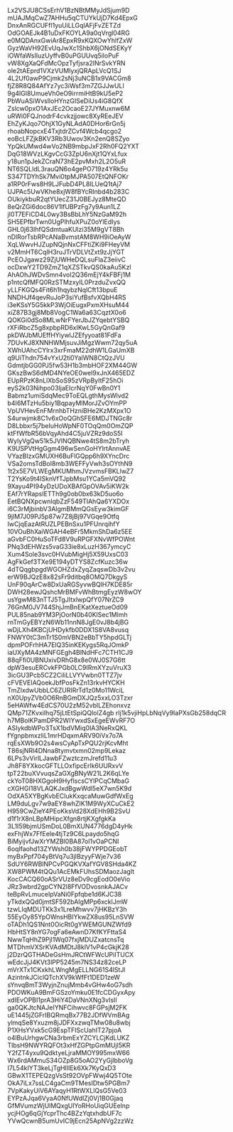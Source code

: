 Lx2VSJU8CSsErhV1BzNBtMMyJdSjum9D
mUAJMqCwZ7AHHu5qCTUYkUjD7Kd4EpxG
DnxAnRGCUFfl1yuUiLLGqlAFjFvZETZd
OdGOAEJk4B1uDxFKOYLA9a0qVrgl04RG
e0MQDAnxGwiAr8EpxR9xKQXOwYhlfZxW
GyzWaVH92EvUqJwXc1ShbX6jONdSEKyY
iOWfaWsIIuzUyffvB0uPGUUvq5iloPuF
vW8XgXaQFdMcOpzTyfjsra2INrSvkYRN
ole2tAEprd1VXzVUMlyxjQRApLVcQ1SJ
4L2Uf0awP9Cjmk2sNj3uNCB1x9VACGm8
fjZ8R8Q84AfYz7yc3iWsf3m7ZGJJwULl
9g4IGl8UmueVh0eO9irrmiHtB9kU5eP2
PbWuASiWvslloHYnzGISeDiUs4iG8QfX
Zslcw0pxO1AxJEc2OcaoE27JYMuxnw6M
uRWi0FQJnodrF4cvkzjjowc8XyREeJEV
EhZyKJqo7OhjX1GyNLAdA0DHor6rGn5j
rhoabNopcxE4TxjtdrZCvf4Wcb4qcgo2
eoBcLFZjkBKV3Rb3Uwov3Kn2enQ8SZyo
YpQkUMwd4wVo2NB9mbpJxF2Rh0FQ2YXT
DqG18WVzLKgvCcG3ZpU6nXjt1QYxLfux
y18un1pJekZCraN73hE2pvMxh2L2O5uR
NT6SQLldL3rauQN6o4gePO719z4YRk5u
S347TDYhSk7Mvi0tpMJPA507EtQNFOKr
a1RP0rFws8H9LJFubD4PL8ILUeQ1tAj7
UJPAc5UwVKhe8xjW8fBYcRInbd4b283C
OUkiykbuR2qtYUecZ31J0BEJyz8MteQD
8eQrZGi6doc86V1lfUBPzFg7y9Aun1LZ
jI0T7EFiCD4L0wy3BsBbLhY5NzGaM92h
SH5EPfbrTwn0UgPlhfuXPuZ0oYlEdIys
GHL0j63IhfQSdmtuaKUlzi35M9gVT8Bh
nDlRorTsbRPcANaBvmstAM8WH9iOeAyW
XqLWwvHJZupNQjnNxCFFtiZKi9FHeyVM
v2MmHT6CqIH3ruJTrVDLVtZxt9zJjYGT
PcEOJgawz29ZjUWHeDQLsuFlaZ3eiivC
ocDxwY2TD9ZmZ1qXZSTkvQS0kaAu5Kzl
AhAOhJWDvSmn4voI2Q36mEjY4kFBFj1M
p1ntcQfMFQ0RzSTMzxyIL0PrzduZvxQQ
yLLFKGQs4Fit6h1hqybzNqlCft13bpuE
NNDHJf4qevRuJoP3siYufBsfvXQbH4RS
i3eKSsY5G5kkP3WjOiEugxPxmXHsuM44
xiZ87B3gj8Mb8VogC1Wa6a63CqztX0o6
QOKGi0dSo8MLwNrFYerJbJZYqebtYSBQ
rXFiRbcZ5g8xpbpRD6xIKwL5GyQnGaf9
pkDWJbMUEffHYiywlJZEfyyoat81FdFa
7DUvKJ8XNNHWMjsuvJiMgzWwm72qy5uA
XWhUAhcCYlrx3xrFmaM22dhW1LGaUmXB
q9UiThdn754vYxU2ti0YalWN8CtQzJVU
GdmtjbGG0PJ5fw53H1b3mbHOF2XM44GW
GKszBwS6dMD4NYeOE0weI9xJnX465EDZ
EUpRPzK8nLlXbSoS95zVRpByItF25hOi
eyS2k03Nihpo03IjaEIcrNqY0FwBn0Y1
Babmz1umiSdqMec9ToEQLgthMysWlvd2
b4I6MTzHu5biy1BqpayMlMorJZvOYmPP
VpUVHevEnFMrnhbTHzniBHe2KzMXpx1O
S4urwjmk8C1v6xOoQGhSFE6MDJTNGc8r
D8Lbbxr5j7beIuHoWpNF0TOqQm0OmZQP
ktFfWfbR56bVqyAhd4C5juVZRz9doS5I
WylyVgQw51k5JVINQBNwe4tS8m2bTryh
K9USPVtHgGgm496wSenGoHYlrtAnnvAE
VYazBIzxGMUXH6BuFlGQpp6h9XYncDrc
VSa2omsTdBoI8mb3WEFFyVwh3sOYthN9
1t2x5E7VLWEgMKUMhmJVzvmsFBKLlwZ7
T2YsKo9t4ISknVfTJpbMsu1YCa5mVQ92
9Xayu4PI94yDzUDoXBAfGpOVAv5iKW2k
EAf7rYRapsIETTh9g0ob0bx63kD5uo6o
EetBQNXpcwnIqbZzF549TIAhQa6YXDOx
i6C3rMjbinbV3AlgmBMmQGsEyw3kimGF
9jlM7J09PJ5p87w7Z8jBj97VGqe9Otfq
IwCjqEazAtRUZLPEBnSxu1PFUnrqihfY
10VOuBhXaiWGAH4eBFr5MkmShDa6z5EE
aGvbFC0HuSoTFd8V9uRPGFXNvWfPOWnt
PNq3dEHWzs5vaG33ie8xLuzH367ymcyC
Xum4Sole3svc0HVubMigHj5X59UxsC03
AgFkGef3TXe9E194yDTYS8ZcfKuzc36w
4dTQqgbpgdWGOHZdxZyqZaqswDb3v2vu
erW9BJQzE8x82sFr9ditbq8OMQ7DkgyS
UnF90qArCw8DxUaRGSyvwBQlH7KDE85r
DWH28ewJQshcMrBMFvWhBtmgEyzW8wOY
usYgwM83nTTJ5TgJItxlwpQfY07NrZC9
76GnM0JV744ShjJmBnEKatXeztueOd09
PUL85nab9YM3PjOorN0b40KlSec1Mlmh
rnTmGyEBYzN6Wb11nnN8JgE0vJ8b4jBG
wDjLXh4KBCjUHDykfb0DDX1S8VA8vusq
FNWY0tC3mTr1S0mVBN2eBbTY5hpdGLTj
dpmPOFrhHA7ElQ35inKEKygs5RqJOmkP
iaUXyMA4zMNFGEgh4BlNdHFc7CTH1CJ9
88qFfi0UBNUxivDRhG8x8e0WJ0S7G6tt
dpW3esuERCvkFPGb0LC9IRmXYzuVruX3
3icGU3Pcb5CZ2CiliLLVYVwbn0TTZ7jv
cFVEVEIAQoekJbfPosFkZn13rkvHYCKH
TmZlxdwUbbLC6ZURIRrTd1z0Mo11WciL
nX0UpyZVb0O6RnBGmDXJQz5xxLO3Tzxr
5eHAWfw4EdCS70U2zM52vblLZEhonxvz
QMp71ZKvxiIhq75jLtEtSpiQQlolZ4gb
rIj1k5vjiHpLbNqVy9IaPXsGb258dqCR
h7MBolKPamDPR2WIYwxdSxEgeEWvRF7O
ASIykdbWPo3TsX1bdVMiq0IA3NeRxQKL
fYgnpbmxzliL1mrHDqxmARV90iVx7o7A
rqEsXWb9O2s4wsCyApTxPQU2rjKcvMht
T86sjNRl4DNna8tymvtxmn02mp9Lekaz
6LPs3vVirlLJawbFZwztczmJrefd11u3
Jh8F8YXkocGFTLLOxfipcErlk6UURxvV
tpT22buXVvuqsZaGXgBNyW21L2K6qLYe
ckYoT08HXGgoH9HyflscsCYlPCqCMbaG
cXGHGI18VLAQKJxdBgwWdl5eX7wn5K9d
OdXA5XYBgKvbEClukKxqcaMuwGdfWxEg
LM9duLgv7w9aEY8whZIK1M9WyXCuCkE2
H959CwZieY4PEoKksVd28XdEHh9B2SvU
d1f1rX8nLBpMHipcXfgn8rtjKXgfgkKa
3L1I59bjmUSmDoL0BmXUN4776dgD4yHk
exFhjWx7FfEeIe4tjTz9C6Lpaydo5hqG
BiMyijvfJwXrYMZBl0BA87ol1vOaPCNI
6oqlfaohd13ZYWsh0b38jFWYPPDGEobT
myBxPpf704yBtVq7u3jIBzyyFWje7v36
SdUY6RWBlNPCvPGQKVXafYGV8SHda4KZ
XW8PWM4tQQu1AcEMkFUhsSDMaozJagIt
KocCACQ60oASrVUz8eDv9cgEodO0eVio
JRz3wbrd2gpCYN2l8FfVODvosnkAJACv
teBpRvLmuceIpVaNi0Fpfqbe1d6KJC38
yTkdxQQd0jmtSF592bAIgMPp6xcklJmW
tzwLIqMDUTKk3x1LreMhwvv7jHKBzY3h
55EyOy85YpOWnsHBIYkwZX8us95LnSVW
oTADh1QS1Nnt0OicRt0gYWEMGUNZWfd9
HbHtSY8nYG7ogFa6eAwnD7KfKYFttaS4
NwwTqHhZ9Pjl1Wq07fxjMDUZxatcnsTq
MTDhmVXSrKVAdMDtJ8klV1vP4cGkjK28
j2DzrQGTHADeGsHmJRCtWFWcUPiITUCX
wEdcJjJ4KVt3lPP5245m7NS34z82ceLP
mVrXTx1CKxkhLWngMgELLNG61S4lStJl
AzintnkJCiclQTchXV9kWfFt1DED1zeW
sYnvqBmT3WyjnZnujMmb4vGHw4oG7sdh
PDOWKuA9BmFGSzoYmku0E1fcCDGyxApy
xdIEvOPBI1prA3HiY4DaVNnXNg3vIsIl
ga0QKJtcNAJeIYNFCihwvc8FGPsjM2FK
uE1445jZGFrIBQRmqBx77B2JDfWVmBAg
ylmqSe8Yxuzm8jJDFXxzwqTMw08u8wbj
P1XHsYVxk5cG9EspTFIScUahIT27pjoA
o4lBuUrhgwCNa3rbmExYZCYLCjKdLUKZ
TlbsH9NWYRQFOt3xHfZGPtpGmMUjl5KR
Y2fZT4yxu9QdktyeLjraMMOY995mxW66
Wx6rdAMmuS34OZp8G5oAO2YyGjIbboVg
I7L54kIYT3keLjTgHlIIEk6Xk7KyQxD3
GBwX1TEPEQzgVsSt92OVpFWwj4Q5TOte
OkA7iLx7ssLC4gaCm9TMesIDtw5PGBm7
7VpKakyUiV6AYaqyH1RtWXLlQsG5Ve03
EYPzAJqa6VyaA0NfUWdlZj0Vj1B0Gjaq
GfMVumzWjUlMQxgUlYoRHoUiqGUEelnp
ycjHOg6qGjYcprThc4BZzYqtxhdbUF7c
YVwQcwnB5umUvIC9jEcn25ApNVg2zzWz
